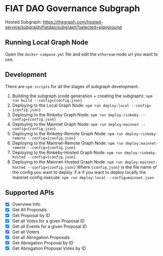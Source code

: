 # FIAT DAO Governance Subgraph

Hosted Subgraph: https://thegraph.com/hosted-service/subgraph/fiatdao/subgraph?selected=playground

## Running Local Graph Node

Open the `docker-compose.yml` file and edit the `ethereum` node url you want to use.

## Development

There are `npm scripts` for all the stages of subgraph development.

1. Building the subgraph (code generation + creating the subgraph): `npm run build --config={config.json}`
2. Deploying to the Local Graph Node: `npm run deploy:local --config={config.json}`
3. Deploying to the Rinkeby Graph Node: `npm run deploy:rinkeby --config={config.json}`
4. Deploying to the Mainnet Graph Node: `npm run deploy:mainnet --config={config.json}`
5. Deploying to the Rinkeby-Remote Graph Node: `npm run deploy:rinkeby-remote --config={config.json}`
6. Deploying to the Mainnet-Remote Graph Node: `npm run deploy:mainnet-remote --config={config.json}`
7. Deploying to the Rinkeby-Hosted Graph Node: `npm run deploy:rinkeby-hosted --config={config.json}`
7. Deploying to the Mainnet-Hosted Graph Node: `npm run deploy:mainnet-hosted --config={config.json}`
   Where `{config.json}` is the file name of the config you want to deploy. F.e if you want to deploy locally the mainnet config execute: `npm run deploy:local --config=mainnet.json`

## Supported APIs

- [X] Overview Info
- [X] Get All Proposals
- [X] Get Proposal by ID
- [X] Get all Votes for a given Proposal ID
- [X] Get all Events for a given Proposal ID
- [X] Get all Voters
- [X] Get all Abrogation Proposals
- [X] Get Abrogation Proposal by ID
- [X] Get Abrogation Proposal Votes by ID
